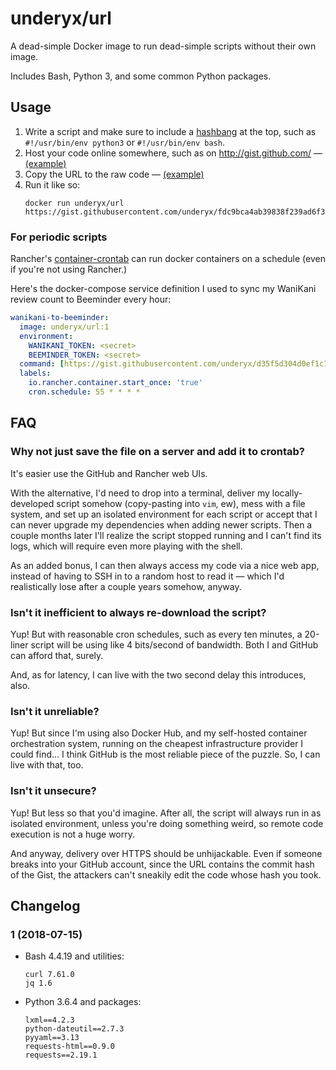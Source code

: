 # underyx/url

A dead-simple Docker image to run dead-simple scripts without their own image.

Includes Bash, Python 3, and some common Python packages.

## Usage

1. Write a script and make sure to include a [hashbang](https://en.wikipedia.org/wiki/Shebang_(Unix)) at the top, such as `#!/usr/bin/env python3` or `#!/usr/bin/env bash`.
2. Host your code online somewhere, such as on http://gist.github.com/ — [(example)](https://gist.github.com/underyx/fdc9bca4ab39838f239ad6f3a6ce0d8b)
3. Copy the URL to the raw code — [(example)](https://gist.githubusercontent.com/underyx/fdc9bca4ab39838f239ad6f3a6ce0d8b/raw/2a6d4e2f0e8f7c3e0eb856b98ee640acb1872609/testy)
4. Run it like so:
   ```
   docker run underyx/url https://gist.githubusercontent.com/underyx/fdc9bca4ab39838f239ad6f3a6ce0d8b/raw/2a6d4e2f0e8f7c3e0eb856b98ee640acb1872609/testy
   ```

### For periodic scripts

Rancher's [container-crontab](https://github.com/rancher/container-crontab) can run docker containers on a schedule (even if you're not using Rancher.)

Here's the docker-compose service definition I used to sync my WaniKani review count to Beeminder every hour:

```yaml
wanikani-to-beeminder:
  image: underyx/url:1
  environment:
    WANIKANI_TOKEN: <secret>
    BEEMINDER_TOKEN: <secret>
  command: [https://gist.githubusercontent.com/underyx/d35f5d304d0ef1c72c925169a0043fe8/raw/9a85ccb03d0b34eaac3fb6d8bd683ee89446a568/wk2bm.py]
  labels:
    io.rancher.container.start_once: 'true'
    cron.schedule: 55 * * * *
```

## FAQ

### Why not just save the file on a server and add it to crontab?

It's easier use the GitHub and Rancher web UIs.

With the alternative, I'd need to drop into a terminal, deliver my locally-developed script somehow (copy-pasting into `vim`, ew), mess with a file system, and set up an isolated environment for each script or accept that I can never upgrade my dependencies when adding newer scripts. Then a couple months later I'll realize the script stopped running and I can't find its logs, which will require even more playing with the shell.

As an added bonus, I can then always access my code via a nice web app, instead of having to SSH in to a random host to read it — which I'd realistically lose after a couple years somehow, anyway.

### Isn't it inefficient to always re-download the script?

Yup! But with reasonable cron schedules, such as every ten minutes, a 20-liner script will be using like 4 bits/second of bandwidth. Both I and GitHub can afford that, surely.

And, as for latency, I can live with the two second delay this introduces, also.

### Isn't it unreliable?

Yup! But since I'm using also Docker Hub, and my self-hosted container orchestration system, running on the cheapest infrastructure provider I could find… I think GitHub is the most reliable piece of the puzzle. So, I can live with that, too.

### Isn't it unsecure?

Yup! But less so that you'd imagine. After all, the script will always run in as isolated environment, unless you're doing something weird, so remote code execution is not a huge worry.

And anyway, delivery over HTTPS should be unhijackable.
Even if someone breaks into your GitHub account, since the URL contains the commit hash of the Gist, the attackers can't sneakily edit the code whose hash you took.

## Changelog

### 1 (2018-07-15)

- Bash 4.4.19 and utilities:

  ```
  curl 7.61.0
  jq 1.6
  ```

- Python 3.6.4 and packages:

  ```
  lxml==4.2.3
  python-dateutil==2.7.3
  pyyaml==3.13
  requests-html==0.9.0
  requests==2.19.1
  ```
